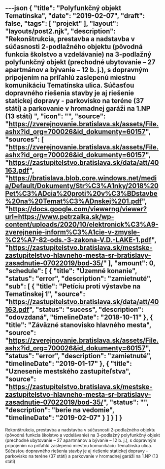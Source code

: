 ---json
{
   "title": "Polyfunkčný objekt Tematínska",
   "date": "2019-02-07",
   "draft": false,
   "tags": [
      "projekt"
   ],
   "layout": "layouts/post2.njk",
   "description": "Rekonštrukcia, prestavba a nadstavba v súčasnosti 2-podlažného objektu (pôvodná funkcia školstvo a vzdelávanie) na 3-podlažný polyfunkčný objekt (prechodné ubytovanie – 27 apartmánov a bývanie – 12 b. j.), s dopravným pripojením na priľahlú zaslepenú miestnu komunikáciu Tematínska ulica. Súčasťou dopravného riešenia stavby je aj riešenie statickej dopravy - parkovisko na teréne (37 státí) a parkovanie v hromadnej garáži na 1.NP (13 státí) ",
   "icon": "",
   "source": "https://zverejnovanie.bratislava.sk/assets/File.ashx?id_org=700026&id_dokumenty=60157",
   "sources": [
      "https://zverejnovanie.bratislava.sk/assets/File.ashx?id_org=700026&id_dokumenty=60157",
      "https://zastupitelstvo.bratislava.sk/data/att/40163.pdf",
      "https://bratislava.blob.core.windows.net/media/Default/Dokumenty/Str%C3%A1nky/2018%20Pet%C3%ADcia%20proti%20v%C3%BDstavbe%20na%20Temat%C3%ADnskej%201.pdf",
      "https://docs.google.com/viewerng/viewer?url=https://www.petrzalka.sk/wp-content/uploads/2020/10/elektronick%C3%A9-zverejnenie-inform%C3%A1cie-v-zmysle-%C2%A7-82-ods.-3-zakona-V.D.-LAKE-1.pdf",
      "https://zastupitelstvo.bratislava.sk/mestske-zastupitelstvo-hlavneho-mesta-sr-bratislavy-zasadnutie-07022019/bod-35/"
   ],
   "amount": 0,
   "schedule": [
      {
         "title": "Územné konanie",
         "status": "error",
         "description": "zamietnuté",
         "sub": [
            {
               "title": "Petíciu proti výstavbe na Tematinskej 1",
               "source": "https://zastupitelstvo.bratislava.sk/data/att/40163.pdf",
               "status": "sucess",
               "description": "odovzdaná",
               "timelineDate": "2018-10-11"
            },
            {
               "title": "Záväzné stanovisko hlavného mesta",
               "source": "https://zverejnovanie.bratislava.sk/assets/File.ashx?id_org=700026&id_dokumenty=60157",
               "status": "error",
               "description": "zamietnuté",
               "timelineDate": "2019-01-17"
            },
            {
               "title": "Uznesenie mestského zastupiteľstva",
               "source": "https://zastupitelstvo.bratislava.sk/mestske-zastupitelstvo-hlavneho-mesta-sr-bratislavy-zasadnutie-07022019/bod-35/",
               "status": "",
               "description": "berie na vedomie",
               "timelineDate": "2019-02-07"
            }
         ]
      }
   ]
}
---

Rekonštrukcia, prestavba a nadstavba v súčasnosti 2-podlažného objektu (pôvodná funkcia školstvo a vzdelávanie) na 3-podlažný polyfunkčný objekt (prechodné ubytovanie – 27 apartmánov a bývanie – 12 b. j.), s dopravným pripojením na priľahlú zaslepenú miestnu komunikáciu Tematínska ulica. Súčasťou dopravného riešenia stavby je aj riešenie statickej dopravy - parkovisko na teréne (37 státí) a parkovanie v hromadnej garáži na 1.NP (13 státí) 